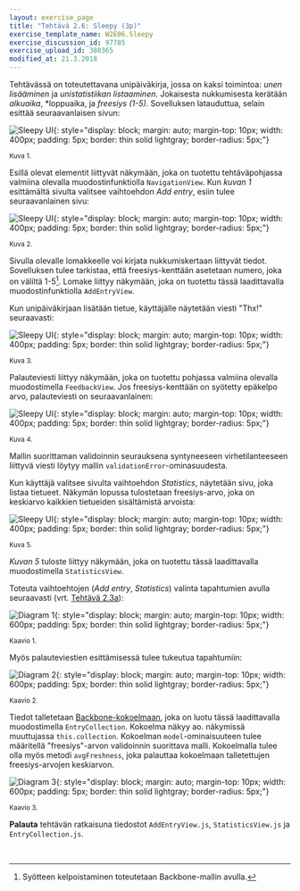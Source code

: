 ```yaml
---
layout: exercise_page
title: "Tehtävä 2.6: Sleepy (3p)"
exercise_template_name: W2E06.Sleepy
exercise_discussion_id: 97785
exercise_upload_id: 380365
modified_at: 21.3.2018
---
```


Tehtävässä on toteutettavana unipäiväkirja, jossa on kaksi toimintoa: *unen lisääminen* ja *unistatistiikan listaaminen*. Jokaisesta nukkumisesta kerätään *alkuaika*, *loppuaika, ja *freesiys (1-5)*. Sovelluksen latauduttua, selain esittää seuraavanlaisen sivun:

![Sleepy UI](../img/w2e06-sleepy-1.png "Sleepy UI"){: style="display: block; margin: auto; margin-top: 10px; width: 400px; padding: 5px; border: thin solid lightgray; border-radius: 5px;"}

<small>Kuva 1.</small>

Esillä olevat elementit liittyvät näkymään, joka on tuotettu tehtäväpohjassa valmiina olevalla muodostinfunktiolla `NavigationView`. Kun *kuvan 1* esittämältä sivulta valitsee vaihtoehdon *Add entry*, esiin tulee seuraavanlainen sivu:

![Sleepy UI](../img/w2e06-sleepy-2.png "Sleepy UI"){: style="display: block; margin: auto; margin-top: 10px; width: 400px; padding: 5px; border: thin solid lightgray; border-radius: 5px;"}

<small>Kuva 2.</small>

Sivulla olevalle lomakkeelle voi kirjata nukkumiskertaan liittyvät tiedot. Sovelluksen tulee tarkistaa, että freesiys-kenttään asetetaan numero, joka on väliltä 1-5[^1]. Lomake liittyy näkymään, joka on tuotettu tässä laadittavalla muodostinfunktiolla `AddEntryView`.

[^1]: Syötteen kelpoistaminen toteutetaan Backbone-mallin avulla.

Kun unipäiväkirjaan lisätään tietue, käyttäjälle näytetään viesti "Thx!" seuraavasti:

![Sleepy UI](../img/w2e06-sleepy-3.png "Sleepy UI"){: style="display: block; margin: auto; margin-top: 10px; width: 400px; padding: 5px; border: thin solid lightgray; border-radius: 5px;"}

<small>Kuva 3.</small>

Palauteviesti liittyy näkymään, joka on tuotettu pohjassa valmiina olevalla muodostimella `FeedbackView`. Jos freesiys-kenttään on syötetty epäkelpo arvo, palauteviesti on seuraavanlainen:

![Sleepy UI](../img/w2e06-sleepy-4.png "Sleepy UI"){: style="display: block; margin: auto; margin-top: 10px; width: 400px; padding: 5px; border: thin solid lightgray; border-radius: 5px;"}

<small>Kuva 4.</small>

Mallin suorittaman validoinnin seurauksena syntyneeseen virhetilanteeseen liittyvä viesti löytyy mallin `validationError`-ominasuudesta.

Kun käyttäjä valitsee sivulta vaihtoehdon *Statistics*, näytetään sivu, joka listaa tietueet. Näkymän lopussa tulostetaan freesiys-arvo, joka on keskiarvo kaikkien tietueiden sisältämistä arvoista:

![Sleepy UI](../img/w2e06-sleepy-5.png "Sleepy UI"){: style="display: block; margin: auto; margin-top: 10px; width: 400px; padding: 5px; border: thin solid lightgray; border-radius: 5px;"}

<small>Kuva 5.</small>

*Kuvan 5* tuloste liittyy näkymään, joka on tuotettu tässä laadittavalla muodostimella `StatisticsView`.

Toteuta vaihtoehtojen (*Add entry*, *Statistics*) valinta tapahtumien avulla seuraavasti (vrt. [Tehtävä 2.3a](../tehtava23a)):

![Diagram 1](../img/w2e06-diagram-1.png "Diagram 1"){: style="display: block; margin: auto; margin-top: 10px; width: 600px; padding: 5px; border: thin solid lightgray; border-radius: 5px;"}

<small>Kaavio 1.</small>

Myös palauteviestien esittämisessä tulee tukeutua tapahtumiin:

![Diagram 2](../img/w2e06-diagram-2.png "Diagram 2"){: style="display: block; margin: auto; margin-top: 10px; width: 600px; padding: 5px; border: thin solid lightgray; border-radius: 5px;"}

<small>Kaavio 2.</small>

Tiedot talletetaan [Backbone-kokoelmaan][collectiom], joka on luotu tässä laadittavalla muodostimella `EntryCollection`. Kokoelma näkyy ao. näkymissä muuttujassa `this.collection`. Kokoelman `model`-ominaisuuteen tulee määritellä "freesiys"-arvon validoinnin suorittava malli. Kokoelmalla tulee olla myös metodi `avgFreshness`, joka palauttaa kokoelmaan talletettujen freesiys-arvojen keskiarvon.

[collectiom]: http://backbonejs.org/#Collection

![Diagram 3](../img/w2e06-diagram-3.png "Diagram 3"){: style="display: block; margin: auto; margin-top: 10px; width: 600px; padding: 5px; border: thin solid lightgray; border-radius: 5px;"}

<small>Kaavio 3.</small>

**Palauta** tehtävän ratkaisuna tiedostot `AddEntryView.js`, `StatisticsView.js` ja `EntryCollection.js`.

<br/>
